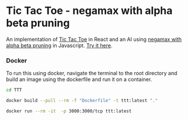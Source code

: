 
# Tic Tac Toe - negamax with alpha beta pruning
An implementation of [Tic Tac Toe] in React and an AI using [negamax with alpha beta pruning] in Javascript. [Try it here]. 

### Docker
To run this using docker, navigate the terminal to the root directory and build an image using the dockerfile and run it on a container.
```sh
cd TTT

docker build --pull --rm -f "Dockerfile" -t ttt:latest "."

docker run --rm -it  -p 3000:3000/tcp ttt:latest
```

[negamax with alpha beta pruning]: <https://en.wikipedia.org/wiki/Negamax#Negamax_with_alpha_beta_pruning>
[Tic Tac Toe]: <https://en.wikipedia.org/wiki/Tic-tac-toe>
[Try it here]: <https://angecide.github.io/TTT/>
